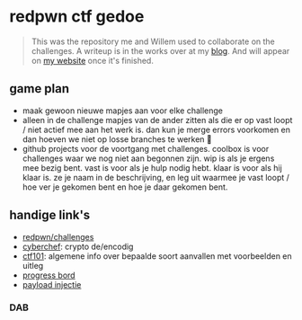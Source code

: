 # redpwn ctf gedoe

> This was the repository me and Willem used to collaborate on the challenges.
> A writeup is in the works over at my
> [blog](https://github.com/lonkaars/blog). And will appear on [my
> website](https://blog.pipeframe.xyz/post/redpwn2021) once it's finished.

## game plan

- maak gewoon nieuwe mapjes aan voor elke challenge
- alleen in de challenge mapjes van de ander zitten als die er op vast loopt /
	niet actief mee aan het werk is. dan kun je merge errors voorkomen en dan
	hoeven we niet op losse branches te werken :tada:
- github projects voor de voortgang met challenges. coolbox is voor challenges
	waar we nog niet aan begonnen zijn. wip is als je ergens mee bezig bent. vast
	is voor als je hulp nodig hebt. klaar is voor als hij klaar is. ze je naam in
	de beschrijving, en leg uit waarmee je vast loopt / hoe ver je gekomen bent en
	hoe je daar gekomen bent.

## handige link's

- [redpwn/challenges](https://2021.redpwn.net/challs)
- [cyberchef](https://gchq.github.io/CyberChef): crypto de/encodig
- [ctf101](https://ctf101.org/): algemene info over bepaalde soort aanvallen
	met voorbeelden en uitleg
- [progress bord](https://github.com/lonkaars/redpwn/projects/1)
- [payload injectie](https://reverseengineering.stackexchange.com/questions/13928/managing-inputs-for-payload-injection?noredirect=1&lq=1)

### DAB
